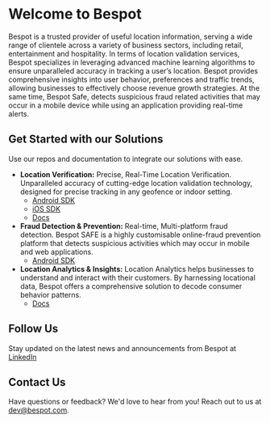 # Welcome to Bespot

Bespot is a trusted provider of useful location information, serving a wide range of clientele across a variety of business sectors, including retail, entertainment and hospitality. In terms of location validation services, Bespot specializes in leveraging advanced machine learning algorithms to ensure unparalleled accuracy in tracking a user’s location. Bespot provides comprehensive insights into user behavior, preferences and traffic trends, allowing businesses to effectively choose revenue growth strategies. At the same time, Bespot Safe,  detects suspicious fraud related activities that may occur in a mobile device while using an application providing real-time alerts.

## Get Started with our Solutions
Use our repos and documentation to integrate our solutions with ease.

- **Location Verification:** Precise, Real-Time Location Verification. Unparalleled accuracy of cutting-edge location validation technology, designed for precise tracking in any geofence or indoor setting.
  - [Android SDK](https://github.com/bespot/bespot-sdk-android-release)
  - [iOS SDK](https://github.com/bespot/bespot-sdk-ios-release)
  - [Docs](https://lv-sdk.docs.bespot.com/sdk/)
- **Fraud Detection & Prevention:** Real-time, Multi-platform fraud detection. Bespot SAFE is a highly customisable online-fraud prevention platform that detects suspicious activities which may occur in mobile and web applications.
  - [Android SDK](https://github.com/bespot/Antifraud-SDK-Android-Release)
- **Location Analytics & Insights:** Location Αnalytics helps businesses to understand and interact with their customers. By harnessing locational data, Bespot offers a comprehensive solution to decode consumer behavior patterns.
  - [Docs](https://lv-sdk.docs.bespot.com/api/)


## Follow Us

Stay updated on the latest news and announcements from Bespot at [LinkedIn](https://linkedin.com/company/bespot)

## Contact Us

Have questions or feedback? We'd love to hear from you! Reach out to us at [dev@bespot.com](mailto:dev@bespot.com).
